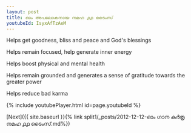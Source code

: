```yaml
---
layout: post
title: ഓം അപലോകനായ നമഹ ൧൧ ടൈംസ്
youtubeId: IsyxAfTzAeM
---
```

 
 
Helps get goodness, bliss and peace and God's blessings
 
Helps remain focused, help generate inner energy 
 
Helps boost physical and mental health 
 
Helps remain grounded and generates a sense of gratitude towards the greater power 
 
Helps reduce bad karma
 
 
 
 


{% include youtubePlayer.html id=page.youtubeId %}
 
[Next]({{ site.baseurl }}{% link  split1/_posts/2012-12-12-ഓം ഗാന കർതൃ നമഹ ൧൧ ടൈംസ്.md%})
 
